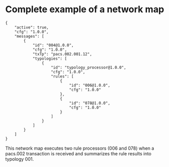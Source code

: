# Complete example of a network map

```
{
    "active": true,
    "cfg": "1.0.0",
    "messages": [
        {
            "id": "004@1.0.0",
            "cfg": "1.0.0",
            "txTp": "pacs.002.001.12",
            "typologies": [
                {
                    "id": "typology_processor@1.0.0",
                    "cfg": "1.0.0",
                    "rules": [
                        {
                            "id": "006@1.0.0",
                            "cfg": "1.0.0"
                        },
                        {
                            "id": "078@1.0.0",
                            "cfg": "1.0.0"
                        }
                    ]
                }
            ]
        }
    ]
}
```

This network map executes two rule processors (006 and 078) when a pacs.002 transaction is received and summarizes the rule results into typology 001.